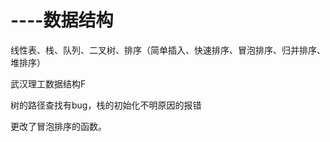 # ----数据结构
线性表、栈、队列、二叉树、排序（简单插入、快速排序、冒泡排序、归并排序、堆排序）

武汉理工数据结构F

树的路径查找有bug，栈的初始化不明原因的报错

更改了冒泡排序的函数。
